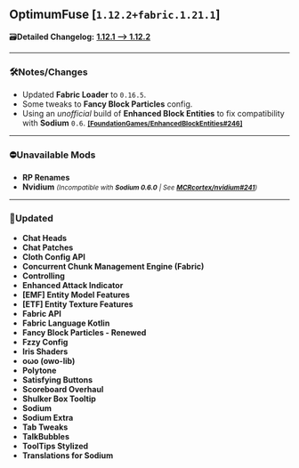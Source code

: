 ## OptimumFuse [`1.12.2+fabric.1.21.1`]

🗃️**Detailed Changelog:** [**1.12.1 --> 1.12.2**](https://github.com/UltimatChamp/optimum-fuse/compare/1.12.1...1.12.2)

<hr>

### 🛠️Notes/Changes

- Updated **Fabric Loader** to `0.16.5`.
- Some tweaks to **Fancy Block Particles** config.
- Using an _unofficial_ build of **Enhanced Block Entities** to fix compatibility with **Sodium** `0.6`. <small>[**[FoundationGames/EnhancedBlockEntities#246]**](https://github.com/FoundationGames/EnhancedBlockEntities/pull/246)</small>

<hr>

### ⛔Unavailable Mods

- **RP Renames**
- **Nvidium** _<small>(Incompatible with **Sodium 0.6.0** | See [**MCRcortex/nvidium#241**](https://github.com/MCRcortex/nvidium/issues/241))</small>_

<hr>

### 🔄️Updated

- **Chat Heads**
- **Chat Patches**
- **Cloth Config API**
- **Concurrent Chunk Management Engine (Fabric)**
- **Controlling**
- **Enhanced Attack Indicator**
- **[EMF] Entity Model Features**
- **[ETF] Entity Texture Features**
- **Fabric API**
- **Fabric Language Kotlin**
- **Fancy Block Particles - Renewed**
- **Fzzy Config**
- **Iris Shaders**
- **oωo (owo-lib)**
- **Polytone**
- **Satisfying Buttons**
- **Scoreboard Overhaul**
- **Shulker Box Tooltip**
- **Sodium**
- **Sodium Extra**
- **Tab Tweaks**
- **TalkBubbles**
- **ToolTips Stylized**
- **Translations for Sodium**
